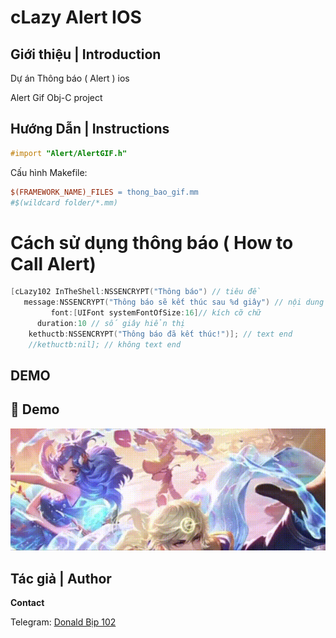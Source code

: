 # cLazy Alert IOS

## Giới thiệu | Introduction


Dự án Thông báo ( Alert ) ios


Alert Gif Obj-C project

## Hướng Dẫn | Instructions

```objective-c
#import "Alert/AlertGIF.h"
```

Cấu hình Makefile:

```makefile
$(FRAMEWORK_NAME)_FILES = thong_bao_gif.mm 
#$(wildcard folder/*.mm) 
```

# Cách sử dụng thông báo ( How to Call Alert)

```objectivec
[cLazy102 InTheShell:NSSENCRYPT("Thông báo") // tiêu đề
   message:NSSENCRYPT("Thông báo sẽ kết thúc sau %d giây") // nội dung
         font:[UIFont systemFontOfSize:16]// kích cỡ chữ
      duration:10 // số giây hiển thị
    kethuctb:NSSENCRYPT("Thông báo đã kết thúc!")]; // text end
    //kethuctb:nil]; // không text end
```

## DEMO 

## 📸 Demo

![Demo Alert](https://raw.githubusercontent.com/cLazy102/Alert-ios-Object-C/main/IMG_4719.gif)


## Tác giả | Author

**Contact**

Telegram: [Donald Bịp 102](https://t.me/lazyvna)  



